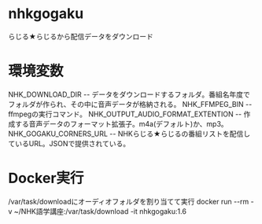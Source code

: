# nhkgogaku
らじる★らじるから配信データをダウンロード


# 環境変数
NHK_DOWNLOAD_DIR                  -- データをダウンロードするフォルダ。番組名年度でフォルダが作られ、その中に音声データが格納される。
NHK_FFMPEG_BIN                    -- ffmpegの実行コマンド。
NHK_OUTPUT_AUDIO_FORMAT_EXTENTION -- 作成する音声データのフォーマット拡張子。m4a(デフォルト)か、mp3。
NHK_GOGAKU_CORNERS_URL            -- NHKらじる★らじるの番組リストを配信しているURL。JSONで提供されている。


# Docker実行
/var/task/downloadにオーディオフォルダを割り当てて実行
docker run --rm -v ~/NHK語学講座:/var/task/download  -it nhkgogaku:1.6

